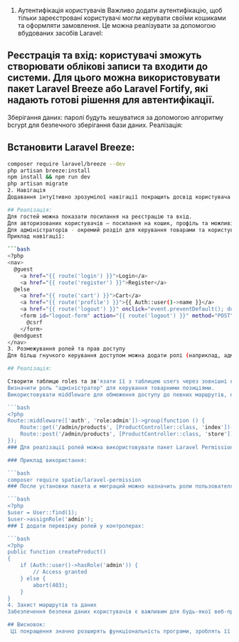 1. Аутентифікація користувачів
Важливо додати аутентифікацію, щоб тільки зареєстровані користувачі могли керувати своїми кошиками та оформляти замовлення. Це можна реалізувати за допомогою вбудованих засобів Laravel:

## Реєстрація та вхід: користувачі зможуть створювати облікові записи та входити до системи. Для цього можна використовувати пакет Laravel Breeze або Laravel Fortify, які надають готові рішення для автентифікації.
Зберігання даних: паролі будуть хешуватися за допомогою алгоритму bcrypt для безпечного зберігання бази даних.
Реалізація:

## Встановити Laravel Breeze:
```bash
composer require laravel/breeze --dev
php artisan breeze:install
npm install && npm run dev
php artisan migrate
2. Навігація
Додавання інтуїтивно зрозумілої навігації покращить досвід користувача і зробить додаток зручним у використанні. Важливо, щоб навігація враховувала статус користувача (гість, авторизований користувач, адміністратор).

## Реалізація:
Для гостей можна показати посилання на реєстрацію та вхід.
Для авторизованих користувачів — посилання на кошик, профіль та можливість виходу із системи.
Для адміністраторів - окремий розділ для керування товарами та користувачами.
Приклад навігації:

```bash
<?php
<nav>
  @guest
    <a href="{{ route('login') }}">Login</a>
    <a href="{{ route('register') }}">Register</a>
  @else
    <a href="{{ route('cart') }}">Cart</a>
    <a href="{{ route('profile') }}">{{ Auth::user()->name }}</a>
    <a href="{{ route('logout') }}" onclick="event.preventDefault(); document.getElementById('logout-form').submit();">Logout</a>
    <form id="logout-form" action="{{ route('logout') }}" method="POST" style="display: none;">
      @csrf
    </form>
  @endguest
</nav>
3. Розмежування ролей та прав доступу
Для більш гнучкого керування доступом можна додати ролі (наприклад, адміністратор та користувач), щоб визначати, хто може редагувати товари, керувати замовленнями тощо.

## Реалізація:

Створити таблицю roles та зв'язати її з таблицею users через зовнішні ключі.
Визначити роль "адміністратор" для керування товарними позиціями.
Використовувати middleware для обмеження доступу до певних маршрутів, наприклад:

```bash
<?php
Route::middleware(['auth', 'role:admin'])->group(function () {
    Route::get('/admin/products', [ProductController::class, 'index'])->name('admin.products');
    Route::post('/admin/products', [ProductController::class, 'store']);
});
### Для реалізації ролей можна використовувати пакет Laravel Permission, який дозволяє легко керувати ролями та дозволами у додатку.

### Приклад використання:

```bash
composer require spatie/laravel-permission
### После установки пакета и миграций можно назначить роли пользователям:

```bash
<?php
$user = User::find(1);
$user->assignRole('admin');
### І додати перевірку ролей у контролерах:

```bash
<?php
public function createProduct()
{
    if (Auth::user()->hasRole('admin')) {
        // Access granted
    } else {
        abort(403);
    }
}
4. Захист маршрутів та даних
Забезпечення безпеки даних користувачів є важливим для будь-якої веб-програми. Крім автентифікації та ролей, можна додати захист від CSRF атак, що вже включено до Laravel за умовчанням. Також необхідно перевіряти введені дані та використовувати валідацію на всіх етапах взаємодії із сервером.

## Висновок:
 Ці покращення значно розширять функціональність програми, зроблять її більш безпечною та зручною для різних типів користувачів.








